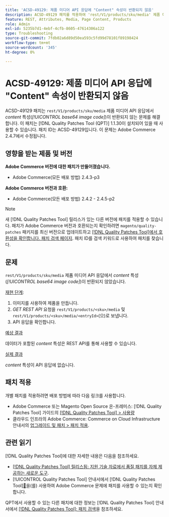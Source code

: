 ```yaml
---
title: 'ACSD-49129: 제품 미디어 API 응답에 "Content" 속성이 반환되지 않음'
description: ACSD-49129 패치를 적용하여 'rest/V1/products/sku/media' 제품 미디어 API 응답에서 *content* 속성(*base64 이미지 코드*)이 반환되지 않는 Adobe Commerce 문제를 해결합니다.
feature: REST, Attributes, Media, Page Content, Products
role: Admin
exl-id: 5235b7d1-4ebf-4cfb-8605-47614306a122
type: Troubleshooting
source-git-commit: 7fdb02a6d89d50ea593c5fd99d78101f89198424
workflow-type: tm+mt
source-wordcount: '345'
ht-degree: 0%

---
```


# ACSD-49129: 제품 미디어 API 응답에 &quot;Content&quot; 속성이 반환되지 않음

ACSD-49129 패치는 `rest/V1/products/sku/media` 제품 미디어 API 응답에서 *content* 특성(*[!UICONTROL base64 image code]*)이 반환되지 않는 문제를 해결합니다. 이 패치는 [!DNL Quality Patches Tool (QPT)] 1.1.30이 설치되어 있을 때 사용할 수 있습니다. 패치 ID는 ACSD-49129입니다. 이 문제는 Adobe Commerce 2.4.7에서 수정됩니다.

## 영향을 받는 제품 및 버전

**Adobe Commerce 버전에 대한 패치가 만들어졌습니다.**

* Adobe Commerce(모든 배포 방법) 2.4.3-p3

**Adobe Commerce 버전과 호환:**

* Adobe Commerce(모든 배포 방법) 2.4.2 - 2.4.5-p2

>[!NOTE]
>
>새 [!DNL Quality Patches Tool] 릴리스가 있는 다른 버전에 패치를 적용할 수 있습니다. 패치가 Adobe Commerce 버전과 호환되는지 확인하려면 `magento/quality-patches` 패키지를 최신 버전으로 업데이트하고 [[!DNL Quality Patches Tool]에서 호환성을 확인합니다. 패치 검색 페이지](https://experienceleague.adobe.com/tools/commerce-quality-patches/index.html?lang=ko). 패치 ID를 검색 키워드로 사용하여 패치를 찾습니다.

## 문제

`rest/V1/products/sku/media` 제품 미디어 API 응답에서 *content* 특성(*[!UICONTROL base64 image code]*)이 반환되지 않았습니다.

<u>재현 단계</u>:

1. 이미지를 사용하여 제품을 만듭니다.
1. *GET REST API* 요청을 `rest/V1/products/<sku>/media` 및 `rest/V1/products/<sku>/media/<entryId>`(으)로 보냅니다.
1. API 응답을 확인합니다.

<u>예상 결과</u>

데이터가 포함된 *content* 특성은 REST API를 통해 사용할 수 있습니다.

<u>실제 결과</u>

*content* 특성이 API 응답에 없습니다.

## 패치 적용

개별 패치를 적용하려면 배포 방법에 따라 다음 링크를 사용합니다.

* Adobe Commerce 또는 Magento Open Source 온-프레미스: [!DNL Quality Patches Tool] 가이드의 [[!DNL Quality Patches Tool] > 사용량](/help/tools/quality-patches-tool/usage.md)
* 클라우드 인프라의 Adobe Commerce: Commerce on Cloud Infrastructure 안내서의 [업그레이드 및 패치 > 패치 적용](https://experienceleague.adobe.com/docs/commerce-cloud-service/user-guide/develop/upgrade/apply-patches.html?lang=ko).

## 관련 읽기

[!DNL Quality Patches Tool]에 대한 자세한 내용은 다음을 참조하세요.

* [[!DNL Quality Patches Tool] 릴리스됨: 지원 기술 자료에서 품질 패치를 자체 제공하는 새로운 도구](https://experienceleague.adobe.com/ko/docs/commerce-operations/tools/quality-patches-tool/quality-patches-tool-to-self-serve-quality-patches).
* [!UICONTROL Quality Patches Tool] 안내서에서  [!DNL Quality Patches Tool][&#128279;](/help/tools/quality-patches-tool/patches-available-in-qpt/check-patch-for-magento-issue-with-magento-quality-patches.md)을(를) 사용하여 Adobe Commerce 문제에 패치를 사용할 수 있는지 확인합니다.


QPT에서 사용할 수 있는 다른 패치에 대한 정보는 [!DNL Quality Patches Tool] 안내서에서 [[!DNL Quality Patches Tool]: 패치 검색](https://experienceleague.adobe.com/tools/commerce-quality-patches/index.html?lang=ko)을 참조하세요.
